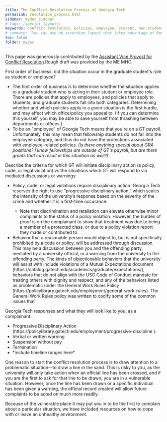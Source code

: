 ```yaml
---
title: The Conflict Resolution Process at Georgia Tech
permalink: resolution_process.html
sidebar: mydoc_sidebar
# tags: [special_layouts]
keywords: conflict resolution, policies, employee, student, non-student, capacity, procedure, standard, how-to, 
# summary: "You can use an accordion-layout that takes advantage of Bootstrap styling. This is useful for an FAQ page."
toc: false
folder: mydoc
---
```


<p> This page was generously contributed by the <a href ="https://provost.gatech.edu/reporting-units/advocacy">Assistant Vice Provost for Conflict Resolution</a>.Rough draft was provided by the ME MHC. </p>

<p>First order of business: did the situation occur in the graduate student's role as student or employee?</p>
<ul>
<li>The first order of business is to determine whether the situation applies to a graduate student who is acting in their student or employee role. There are policies that apply to employees, and policies that apply to students, and graduate students fall into both categories. Determining whether and which policies apply in a given situation is the first hurdle, and may affect which office/policy you appeal to. (If you can determine this  yourself, you may be able to save yourself from thrashing between departments or offices.)</li>

<li> To be an "employee" of Georgia Tech means that you're on a GT payroll. Unfortunately, this may mean that fellowship students do not fall into the employee category, and thus do not have the protections associated with employee-related policies. <i>(Is there anything special about GRA positions? I know fellowships are outside of GT's payroll, but are there grants that can result in this situation as well?)</i></li>
</ul>


<p>Describe the criteria for which GT will initiate disciplinary action (a policy, code, or legal violation) vs the situations which GT will respond to via mediated discussions or warnings:</p>
<ul>
<li>Policy, code, or legal violations require disciplinary action. Georgia Tech reserves the right to use “progressive disciplinary action,” which scales the intensity of the university’s response based on the severity of the crime and whether it is a first-time occurance.</li>
<ul>
<li>Note that discrimination and retaliation can elevate otherwise minor complaints to the status of a policy violation. However, the burden of proof is on the complainant to show that treatment was due to being a member of a protected class, or due to a policy violation report they made or contributed to.</li>
</ul>
<li>Behavior that a reasonable person would object to, but is not specifically prohibited by a code or policy, will be addressed through discussion. This may be a discussion between you and the offending party, mediated by a university official, or a warning from the university to the offending party. The kinds of objectionable behaviors that the university will assist with include violations of a Mutual Expectations document (https://catalog.gatech.edu/academics/graduate/expectations/), behaviors that do not align with the USG Code of Conduct mandate for treating others with dignity and respect, and any of the behaviors listed as problematic under the General Work Rules Policy (https://policylibrary.gatech.edu/employment/general-work-rules). The General Work Rules policy was written to codify some of the common issues that </li>
</ul>
<p>Georgia Tech responses and what they will look like to you, as a complainant:</p>
<ul>
<li>Progressive Disciplinary Action (https://policylibrary.gatech.edu/employment/progressive-discipline ):</li>
<li>Verbal or written warning</li>
<li>Suspension without pay</li>
<li>Termination</li>
<li>*include timeline ranges here*</li>
</ul>
<p>One reason to start the conflict resolution process is to draw attention to a problematic situation—to draw a line in the sand. This is risky to you, as the university will only take action when an official line has been crossed, and if you are the first to ask for that line to be drawn, you are in a vulnerable situation. However, once the line has been drawn or a specific individual has been given a warning, the official record created will allow future complaints to be acted on much more readily. </p>

<p>Because of the vulnerable place it may put you in to be the first to complain about a particular situation, we have included resources on how to cope with or leave an unhealthy environment. </p>